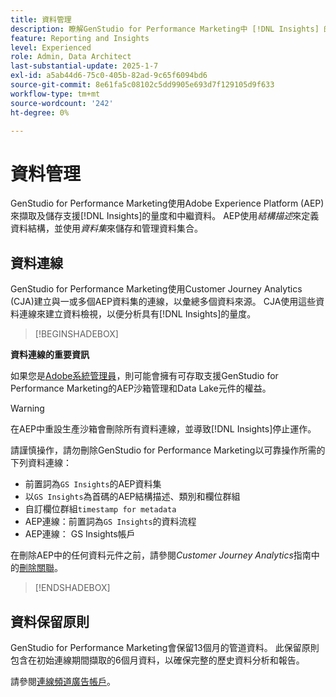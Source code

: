 ```yaml
---
title: 資料管理
description: 瞭解GenStudio for Performance Marketing中 [!DNL Insights] 的資料擷取和儲存。
feature: Reporting and Insights
level: Experienced
role: Admin, Data Architect
last-substantial-update: 2025-1-7
exl-id: a5ab44d6-75c0-405b-82ad-9c65f6094bd6
source-git-commit: 8e61fa5c08102c5dd9905e693d7f129105d9f633
workflow-type: tm+mt
source-wordcount: '242'
ht-degree: 0%

---
```


# 資料管理

GenStudio for Performance Marketing使用Adobe Experience Platform (AEP)來擷取及儲存支援[!DNL Insights]的量度和中繼資料。 AEP使用&#x200B;_結構描述_&#x200B;來定義資料結構，並使用&#x200B;_資料集_&#x200B;來儲存和管理資料集合。

## 資料連線

GenStudio for Performance Marketing使用Customer Journey Analytics (CJA)建立與一或多個AEP資料集的連線，以彙總多個資料來源。 CJA使用這些資料連線來建立資料檢視，以便分析具有[!DNL Insights]的量度。

>[!BEGINSHADEBOX]

**資料連線的重要資訊**

如果您是[Adobe系統管理員](/help/user-guide/user-roles.md#adobe-system-administrator-vs-genstudio-system-manager)，則可能會擁有可存取支援GenStudio for Performance Marketing的AEP沙箱管理和Data Lake元件的權益。

>[!WARNING]
>
>在AEP中重設生產沙箱會刪除所有資料連線，並導致[!DNL Insights]停止運作。

請謹慎操作，請勿刪除GenStudio for Performance Marketing以可靠操作所需的下列資料連線：

- 前置詞為`GS Insights`的AEP資料集
- 以`GS Insights`為首碼的AEP結構描述、類別和欄位群組
- 自訂欄位群組`timestamp for metadata`
- AEP連線：前置詞為`GS Insights`的資料流程
- AEP連線： GS Insights帳戶

在刪除AEP中的任何資料元件之前，請參閱&#x200B;_Customer Journey Analytics_&#x200B;指南中的[刪除關聯](https://experienceleague.adobe.com/zh-hant/docs/analytics-platform/using/technotes/deletion)。

>[!ENDSHADEBOX]

## 資料保留原則

GenStudio for Performance Marketing會保留13個月的管道資料。 此保留原則包含在初始連線期間擷取的6個月資料，以確保完整的歷史資料分析和報告。

請參閱[連線頻道廣告帳戶](/help/user-guide/connectors/connect-channel.md)。
